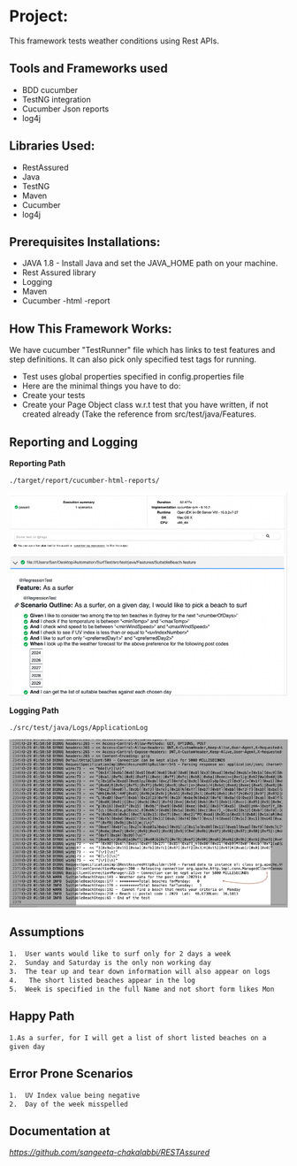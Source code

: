 # Project:
This framework tests weather conditions using Rest APIs.

## Tools and Frameworks used

* BDD cucumber
* TestNG integration
* Cucumber Json reports
* log4j 

## Libraries Used:

* RestAssured
* Java
* TestNG 
* Maven
* Cucumber
* log4j


## Prerequisites Installations:

* JAVA 1.8 - Install Java and set the JAVA_HOME path on your machine.
* Rest Assured library
* Logging
* Maven
* Cucumber -html -report


## How This Framework Works:

We have cucumber "TestRunner" file which has links to test features and step definitions.
It can also pick only specified test tags for running.
* Test uses global properties specified in config.properties file
* Here are the minimal things you have to do:
* Create your tests
* Create your Page Object class w.r.t test that you have written, if not created already (Take the reference from src/test/java/Features.



## Reporting and Logging
**Reporting Path**
```
./target/report/cucumber-html-reports/
```
![](https://github.com/sangeeta-chakalabbi/RESTAssuredTest/blob/main/mediaFiles/Report.png)


**Logging Path**
```
./src/test/java/Logs/ApplicationLog
```
![](https://github.com/sangeeta-chakalabbi/RESTAssuredTest/blob/main/mediaFiles/Logs.png)


## Assumptions

```
1.	User wants would like to surf only for 2 days a week
2.	Sunday and Saturday is the only non working day
3.	The tear up and tear down information will also appear on logs
4.   The short listed beaches appear in the log
5.  Week is specified in the full Name and not short form likes Mon 
```

## Happy Path

```
1.As a surfer, for I will get a list of short listed beaches on a given day
```


## Error Prone Scenarios

```
1. 	UV Index value being negative
2. 	Day of the week misspelled

```

## Documentation at

*https://github.com/sangeeta-chakalabbi/RESTAssured*


